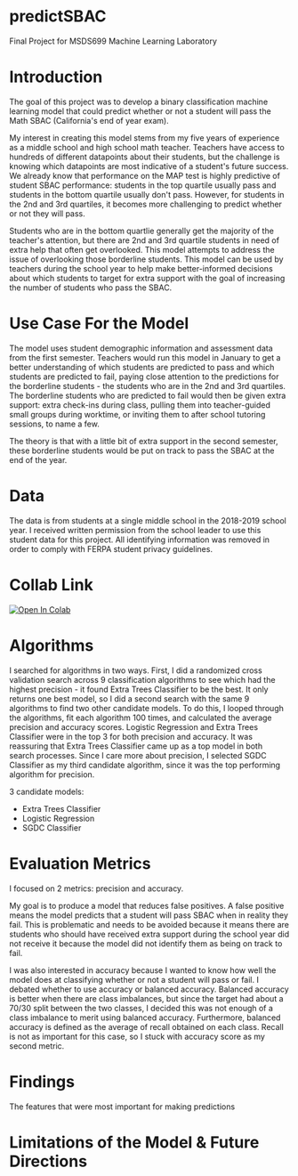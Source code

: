 # predictSBAC
Final Project for MSDS699 Machine Learning Laboratory

# Introduction
The goal of this project was to develop a binary classification machine learning model that could predict whether or not a student will pass the Math SBAC (California's end of year exam). 

My interest in creating this model stems from my five years of experience as a middle school and high school math teacher. Teachers have access to hundreds of different datapoints about their students, but the challenge is knowing which datapoints are most indicative of a student's future success. We already know that performance on the MAP test is highly predictive of student SBAC performance: students in the top quartile usually pass and students in the bottom quartile usually don't pass. However, for students in the 2nd and 3rd quartiles, it becomes more challenging to predict whether or not they will pass.

Students who are in the bottom quartlie generally get the majority of the teacher's attention, but there are 2nd and 3rd quartile students in need of extra help that often get overlooked. This model attempts to address the issue of overlooking those borderline students.  This model can be used by teachers during the school year to help make better-informed decisions about which students to target for extra support with the goal of increasing the number of students who pass the SBAC. 

# Use Case For the Model

The model uses student demographic information and assessment data from the first semester. Teachers would run this model in January to get a better understanding of which students are predicted to pass and which students are predicted to fail, paying close attention to the predictions for the borderline students - the students who are in the 2nd and 3rd quartiles. The borderline students who are predicted to fail would then be given extra support: extra check-ins during class, pulling them into teacher-guided small groups during worktime, or inviting them to after school tutoring sessions, to name a few. 

The theory is that with a little bit of extra support in the second semester, these borderline students would be put on track to pass the SBAC at the end of the year. 

# Data
The data is from students at a single middle school in the 2018-2019 school year. I received written permission from the school leader to use this student data for this project. All identifying information was removed in order to comply with FERPA student privacy guidelines. 

# Collab Link
[![Open In Colab](https://colab.research.google.com/assets/colab-badge.svg)](https://colab.research.google.com/https://github.com/amtan20/predictSBAC/blob/main/Final_Modeling_Notebook.ipynb)

# Algorithms 
I searched for algorithms in two ways. First, I did a randomized cross validation search across 9 classification algorithms to see which had the highest precision - it found Extra Trees Classifier to be the best. It only returns one best model, so I did a second search with the same 9 algorithms to find two other candidate models. To do this, I looped through the algorithms, fit each algorithm 100 times, and calculated the average precision and accuracy scores. Logistic Regression and Extra Trees Classifier were in the top 3 for both precision and accuracy. It was reassuring that Extra Trees Classifier came up as a top model in both search processes. Since I care more about precision, I selected SGDC Classifier as my third candidate algorithm, since it was the top performing algorithm for precision. 

3 candidate models:
- Extra Trees Classifier
- Logistic Regression
- SGDC Classifier 

# Evaluation Metrics 
I focused on 2 metrics: precision and accuracy. 

My goal is to produce a model that reduces false positives. A false positive means the model predicts that a student will pass SBAC when in reality they fail. This is problematic and needs to be avoided because it means there are students who should have received extra support during the school year did not receive it because the model did not identify them as being on track to fail. 

I was also interested in accuracy because I wanted to know how well the model does at classifying whether or not a student will pass or fail. I debated whether to use accuracy or balanced accuracy. Balanced accuracy is better when there are class imbalances, but since the target had about a 70/30 split between the two classes, I decided this was not enough of a class imbalance to merit using balanced accuracy. Furthermore, balanced accuracy is defined as the average of recall obtained on each class. Recall is not as important for this case, so I stuck with accuracy score as my second metric. 

# Findings 
The features that were most important for making predictions 

# Limitations of the Model & Future Directions 

